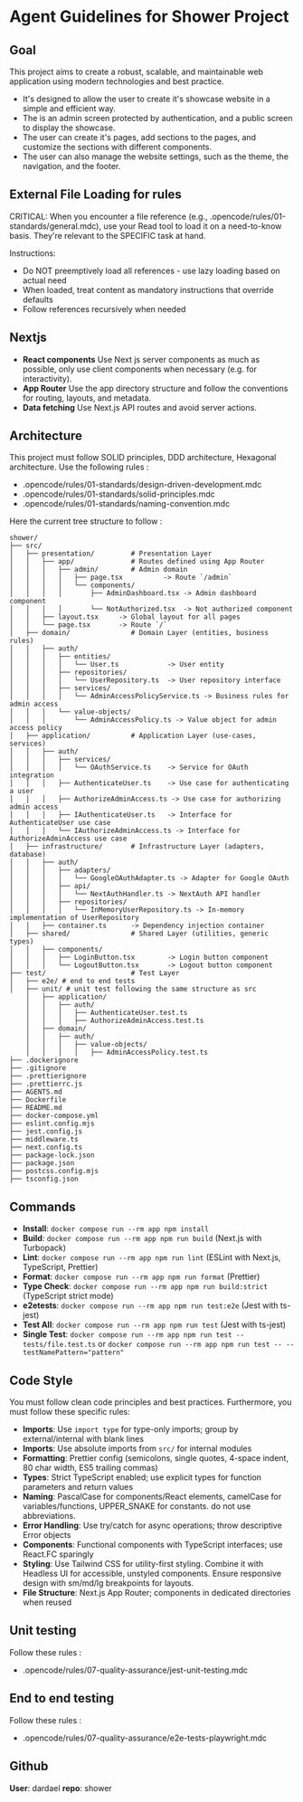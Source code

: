 # Agent Guidelines for Shower Project

## Goal

This project aims to create a robust, scalable, and maintainable web application using modern technologies and best practice.

- It's designed to allow the user to create it's showcase website in a simple and efficient way.
- The is an admin screen protected by authentication, and a public screen to display the showcase.
- The user can create it's pages, add sections to the pages, and customize the sections with different components.
- The user can also manage the website settings, such as the theme, the navigation, and the footer.

## External File Loading for rules

CRITICAL: When you encounter a file reference (e.g., .opencode/rules/01-standards/general.mdc), use your Read tool to load it on a need-to-know basis. They're relevant to the SPECIFIC task at hand.

Instructions:

- Do NOT preemptively load all references - use lazy loading based on actual need
- When loaded, treat content as mandatory instructions that override defaults
- Follow references recursively when needed

## Nextjs

- **React components** Use Next js server components as much as possible, only use client components when necessary (e.g. for interactivity).
- **App Router** Use the app directory structure and follow the conventions for routing, layouts, and metadata.
- **Data fetching** Use Next.js API routes and avoid server actions.

## Architecture

This project must follow SOLID principles, DDD architecture, Hexagonal architecture.
Use the following rules :

- .opencode/rules/01-standards/design-driven-development.mdc
- .opencode/rules/01-standards/solid-principles.mdc
- .opencode/rules/01-standards/naming-convention.mdc

Here the current tree structure to follow :

```
shower/
├── src/
│   ├── presentation/         # Presentation Layer
│   │   ├── app/              # Routes defined using App Router
│   │   │   ├── admin/        # Admin domain
│   │   │   │   ├── page.tsx          -> Route `/admin`
│   │   │   │   └── components/
│   │   │   │       ├── AdminDashboard.tsx -> Admin dashboard component
│   │   │   │       └── NotAuthorized.tsx  -> Not authorized component
│   │   ├── layout.tsx     -> Global layout for all pages
│   │   └── page.tsx       -> Route `/`
│   ├── domain/               # Domain Layer (entities, business rules)
│   │   ├── auth/
│   │   │   ├── entities/
│   │   │   │   └── User.ts            -> User entity
│   │   │   ├── repositories/
│   │   │   │   └── UserRepository.ts  -> User repository interface
│   │   │   ├── services/
│   │   │   │   └── AdminAccessPolicyService.ts -> Business rules for admin access
│   │   │   └── value-objects/
│   │   │       └── AdminAccessPolicy.ts -> Value object for admin access policy
│   ├── application/          # Application Layer (use-cases, services)
│   │   ├── auth/
│   │   │   ├── services/
│   │   │   │   └── OAuthService.ts    -> Service for OAuth integration
│   │   │   ├── AuthenticateUser.ts    -> Use case for authenticating a user
│   │   │   ├── AuthorizeAdminAccess.ts -> Use case for authorizing admin access
│   │   │   ├── IAuthenticateUser.ts   -> Interface for AuthenticateUser use case
│   │   │   └── IAuthorizeAdminAccess.ts -> Interface for AuthorizeAdminAccess use case
│   ├── infrastructure/       # Infrastructure Layer (adapters, database)
│   │   ├── auth/
│   │   │   ├── adapters/
│   │   │   │   └── GoogleOAuthAdapter.ts -> Adapter for Google OAuth
│   │   │   ├── api/
│   │   │   │   └── NextAuthHandler.ts -> NextAuth API handler
│   │   │   ├── repositories/
│   │   │   │   └── InMemoryUserRepository.ts -> In-memory implementation of UserRepository
│   │   ├── container.ts      -> Dependency injection container
│   ├── shared/               # Shared Layer (utilities, generic types)
│   │   ├── components/
│   │   │   ├── LoginButton.tsx        -> Login button component
│   │   │   └── LogoutButton.tsx       -> Logout button component
├── test/                     # Test Layer
│   ├── e2e/ # end to end tests
│   ├── unit/ # unit test following the same structure as src
    │   ├── application/
    │   │   ├── auth/
    │   │   │   ├── AuthenticateUser.test.ts
    │   │   │   ├── AuthorizeAdminAccess.test.ts
    │   ├── domain/
    │   │   ├── auth/
    │   │   │   ├── value-objects/
    │   │   │   │   ├── AdminAccessPolicy.test.ts
├── .dockerignore
├── .gitignore
├── .prettierignore
├── .prettierrc.js
├── AGENTS.md
├── Dockerfile
├── README.md
├── docker-compose.yml
├── eslint.config.mjs
├── jest.config.js
├── middleware.ts
├── next.config.ts
├── package-lock.json
├── package.json
├── postcss.config.mjs
├── tsconfig.json
```

## Commands

- **Install**: `docker compose run --rm app npm install`
- **Build**: `docker compose run --rm app npm run build` (Next.js with Turbopack)
- **Lint**: `docker compose run --rm app npm run lint` (ESLint with Next.js, TypeScript, Prettier)
- **Format**: `docker compose run --rm app npm run format` (Prettier)
- **Type Check**: `docker compose run --rm app npm run build:strict` (TypeScript strict mode)
- **e2etests**: `docker compose run --rm app npm run test:e2e` (Jest with ts-jest)
- **Test All**: `docker compose run --rm app npm run test` (Jest with ts-jest)
- **Single Test**: `docker compose run --rm app npm run test -- tests/file.test.ts` or `docker compose run --rm app npm run test -- --testNamePattern="pattern"`

## Code Style

You must follow clean code principles and best practices.
Furthermore, you must follow these specific rules:

- **Imports**: Use `import type` for type-only imports; group by external/internal with blank lines
- **Imports**: Use absolute imports from `src/` for internal modules
- **Formatting**: Prettier config (semicolons, single quotes, 4-space indent, 80 char width, ES5 trailing commas)
- **Types**: Strict TypeScript enabled; use explicit types for function parameters and return values
- **Naming**: PascalCase for components/React elements, camelCase for variables/functions, UPPER_SNAKE for constants. do not use abbreviations.
- **Error Handling**: Use try/catch for async operations; throw descriptive Error objects
- **Components**: Functional components with TypeScript interfaces; use React.FC sparingly
- **Styling**: Use Tailwind CSS for utility-first styling. Combine it with Headless UI for accessible, unstyled components. Ensure responsive design with sm/md/lg breakpoints for layouts.
- **File Structure**: Next.js App Router; components in dedicated directories when reused

## Unit testing

Follow these rules :

- .opencode/rules/07-quality-assurance/jest-unit-testing.mdc

## End to end testing

Follow these rules :

- .opencode/rules/07-quality-assurance/e2e-tests-playwright.mdc

## Github

**User**: dardael
**repo**: shower
